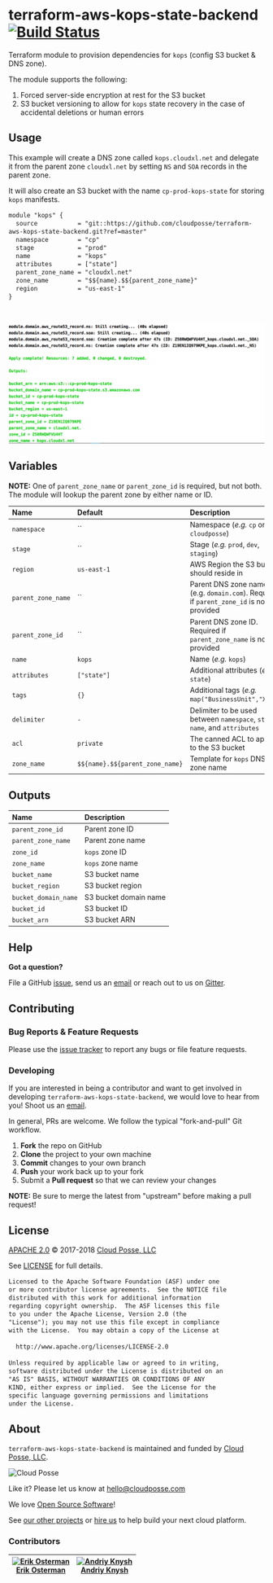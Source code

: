 # terraform-aws-kops-state-backend [![Build Status](https://travis-ci.org/cloudposse/terraform-aws-kops-state-backend.svg?branch=master)](https://travis-ci.org/cloudposse/terraform-aws-kops-state-backend)

Terraform module to provision dependencies for `kops` (config S3 bucket & DNS zone).

The module supports the following:

1. Forced server-side encryption at rest for the S3 bucket
2. S3 bucket versioning to allow for `kops` state recovery in the case of accidental deletions or human errors


## Usage

This example will create a DNS zone called `kops.cloudxl.net` and delegate it from the parent zone `cloudxl.net` by setting `NS` and `SOA` records in the parent zone.

It will also create an S3 bucket with the name `cp-prod-kops-state` for storing `kops` manifests.

```
module "kops" {
  source           = "git::https://github.com/cloudposse/terraform-aws-kops-state-backend.git?ref=master"
  namespace        = "cp"
  stage            = "prod"
  name             = "kops"
  attributes       = ["state"]
  parent_zone_name = "cloudxl.net"
  zone_name        = "$${name}.$${parent_zone_name}"
  region           = "us-east-1"
}
```

<br/>

![kops-state-backend](images/kops-state-backend.png)


## Variables

__NOTE:__ One of `parent_zone_name` or `parent_zone_id` is required, but not both.
The module will lookup the parent zone by either name or ID.


|  Name                    |  Default                          |  Description                                                                      | Required |
|:-------------------------|:----------------------------------|:----------------------------------------------------------------------------------|:--------:|
| `namespace`              | ``                                | Namespace (_e.g._ `cp` or `cloudposse`)                                           | Yes      |
| `stage`                  | ``                                | Stage (_e.g._ `prod`, `dev`, `staging`)                                           | Yes      |
| `region`                 | `us-east-1`                       | AWS Region the S3 bucket should reside in                                         | Yes      |
| `parent_zone_name`       | ``                                | Parent DNS zone name (e.g. `domain.com`). Required if `parent_zone_id` is not provided    | Yes      |
| `parent_zone_id`         | ``                                | Parent DNS zone ID. Required if `parent_zone_name` is not provided                | Yes      |
| `name`                   | `kops`                            | Name  (_e.g._ `kops`)                                                             | No       |
| `attributes`             | `["state"]`                       | Additional attributes (_e.g._ `state`)                                            | No       |
| `tags`                   | `{}`                              | Additional tags  (_e.g._ `map("BusinessUnit","XYZ")`                              | No       |
| `delimiter`              | `-`                               | Delimiter to be used between `namespace`, `stage`, `name`, and `attributes`       | No       |
| `acl`                    | `private`                         | The canned ACL to apply to the S3 bucket                                          | No       |
| `zone_name`              | `$${name}.$${parent_zone_name}`   | Template for `kops` DNS zone name                                                   | No       |


## Outputs

| Name                   | Description               |
|:-----------------------|:--------------------------|
| `parent_zone_id`       | Parent zone ID            |
| `parent_zone_name`     | Parent zone name          |
| `zone_id`              | `kops` zone ID            |
| `zone_name`            | `kops` zone name          |
| `bucket_name`          | S3 bucket name            |
| `bucket_region`        | S3 bucket region          |
| `bucket_domain_name`   | S3 bucket domain name     |
| `bucket_id`            | S3 bucket ID              |
| `bucket_arn`           | S3 bucket ARN             |


## Help

**Got a question?**

File a GitHub [issue](https://github.com/cloudposse/terraform-aws-kops-state-backend/issues), send us an [email](mailto:hello@cloudposse.com) or reach out to us on [Gitter](https://gitter.im/cloudposse/).


## Contributing

### Bug Reports & Feature Requests

Please use the [issue tracker](https://github.com/cloudposse/terraform-aws-kops-state-backend/issues) to report any bugs or file feature requests.

### Developing

If you are interested in being a contributor and want to get involved in developing `terraform-aws-kops-state-backend`, we would love to hear from you! Shoot us an [email](mailto:hello@cloudposse.com).

In general, PRs are welcome. We follow the typical "fork-and-pull" Git workflow.

 1. **Fork** the repo on GitHub
 2. **Clone** the project to your own machine
 3. **Commit** changes to your own branch
 4. **Push** your work back up to your fork
 5. Submit a **Pull request** so that we can review your changes

**NOTE:** Be sure to merge the latest from "upstream" before making a pull request!


## License

[APACHE 2.0](LICENSE) © 2017-2018 [Cloud Posse, LLC](https://cloudposse.com)

See [LICENSE](LICENSE) for full details.

    Licensed to the Apache Software Foundation (ASF) under one
    or more contributor license agreements.  See the NOTICE file
    distributed with this work for additional information
    regarding copyright ownership.  The ASF licenses this file
    to you under the Apache License, Version 2.0 (the
    "License"); you may not use this file except in compliance
    with the License.  You may obtain a copy of the License at

      http://www.apache.org/licenses/LICENSE-2.0

    Unless required by applicable law or agreed to in writing,
    software distributed under the License is distributed on an
    "AS IS" BASIS, WITHOUT WARRANTIES OR CONDITIONS OF ANY
    KIND, either express or implied.  See the License for the
    specific language governing permissions and limitations
    under the License.


## About

`terraform-aws-kops-state-backend` is maintained and funded by [Cloud Posse, LLC][website].

![Cloud Posse](https://cloudposse.com/logo-300x69.png)


Like it? Please let us know at <hello@cloudposse.com>

We love [Open Source Software](https://github.com/cloudposse/)!

See [our other projects][community]
or [hire us][hire] to help build your next cloud platform.

  [website]: https://cloudposse.com/
  [community]: https://github.com/cloudposse/
  [hire]: https://cloudposse.com/contact/


### Contributors

| [![Erik Osterman][erik_img]][erik_web]<br/>[Erik Osterman][erik_web] | [![Andriy Knysh][andriy_img]][andriy_web]<br/>[Andriy Knysh][andriy_web] |
|-------------------------------------------------------|------------------------------------------------------------------|

  [erik_img]: http://s.gravatar.com/avatar/88c480d4f73b813904e00a5695a454cb?s=144
  [erik_web]: https://github.com/osterman/
  [andriy_img]: https://avatars0.githubusercontent.com/u/7356997?v=4&u=ed9ce1c9151d552d985bdf5546772e14ef7ab617&s=144
  [andriy_web]: https://github.com/aknysh/
